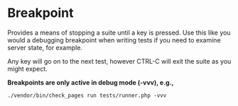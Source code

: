 # Breakpoint

Provides a means of stopping a suite until a key is pressed. Use this like you would a debugging breakpoint when writing tests if you need to examine server state, for example.

Any key will go on to the next test, however CTRL-C will exit the suite as you might expect.

**Breakpoints are only active in debug mode (-vvv), e.g.,**

`./vendor/bin/check_pages run tests/runner.php -vvv`
